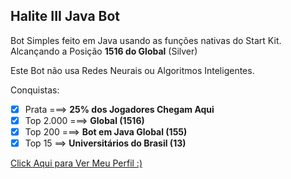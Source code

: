 ## Halite III Java Bot
Bot Simples feito em Java usando as funções nativas do Start Kit. Alcançando a Posição **1516 do Global** (Silver)

Este Bot não usa Redes Neurais ou Algoritmos Inteligentes. 

Conquistas:

- [x] Prata ===> **25% dos Jogadores Chegam Aqui**
- [x] Top 2.000 ===> **Global (1516)**
- [x] Top 200  ===> **Bot em Java Global (155)** 
- [x] Top 15 ==> **Universitários do Brasil (13)**

[Click Aqui para Ver Meu Perfil :)](https://halite.io/user/?user_id=8220)
